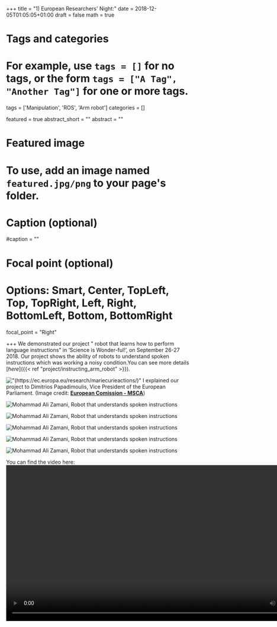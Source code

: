 +++
title = "1) European Researchers' Night:"
date = 2018-12-05T01:05:05+01:00
draft = false
math = true

# Tags and categories
# For example, use `tags = []` for no tags, or the form `tags = ["A Tag", "Another Tag"]` for one or more tags.
tags = ['Manipulation', 'ROS', 'Arm robot']
categories = []

featured = true
abstract_short = ""
abstract = ""
# Featured image
# To use, add an image named `featured.jpg/png` to your page's folder. 

  # Caption (optional)
  #caption = ""

  # Focal point (optional)
  # Options: Smart, Center, TopLeft, Top, TopRight, Left, Right, BottomLeft, Bottom, BottomRight
  focal_point = "Right"

+++
We demonstrated our project " robot that learns how to perform language instructions" in  ‘Science is Wonder-ful!’, on September 26-27 2018. Our project shows the ability of robots to understand spoken instructions which was working a noisy condition.You can see more details [*here*]({{< ref "project/instructing_arm_robot" >}}). 

!["(https://ec.europa.eu/research/mariecurieactions/)"](/img/msca3.png)
I explained our project to Dimitrios Papadimoulis, Vice President of the European Parliament. (Image credit: [**European Comission - MSCA**](https://ec.europa.eu/research/mariecurieactions/))

![Mohammad Ali Zamani, Robot that understands spoken instructions](/img/msca0.png)

![Mohammad Ali Zamani, Robot that understands spoken instructions](/img/msca1.jpg)

![Mohammad Ali Zamani, Robot that understands spoken instructions](/img/msca2.jpg)

![Mohammad Ali Zamani, Robot that understands spoken instructions](/img/msca4.jpg)

![Mohammad Ali Zamani, Robot that understands spoken instructions](/img/msca5.png)

You can find the video here:
<video src="https://ec.europa.eu/research/mariecurieactions/sites/mariecurie2/files/science-is-wonderful-video-2018_3.mp4" width="840" controls>
</video>

